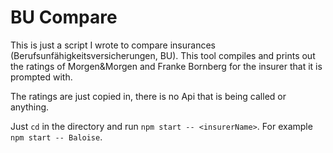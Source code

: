 # BU Compare

This is just a script I wrote to compare insurances (Berufsunfähigkeitsversicherungen, BU). This tool compiles and prints out the ratings of Morgen&Morgen and Franke Bornberg for the insurer that it is prompted with.

The ratings are just copied in, there is no Api that is being called or anything.

Just `cd` in the directory and run `npm start -- <insurerName>`. For example `npm start -- Baloise`.